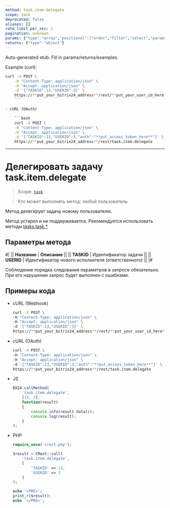```yaml
---
method: task.item.delegate
scope: task
deprecated: false
aliases: []
rate_limit_per_sec: 2
pagination: unknown
params: {"type":"array","positional":["order","filter","select","params"]}
returns: {"type":"object"}
---
```


Auto-generated stub. Fill in params/returns/examples.

Example (curl):

```bash
curl -X POST \
    -H "Content-Type: application/json" \
    -H "Accept: application/json" \
    -d '{"TASKID":13,"USERID":3}' \
    https://**put_your_bitrix24_address**/rest/**put_your_user_id_here**/**put_your_webhook_here**/task.item.delegate
    ```

- cURL (OAuth)

    ```bash
    curl -X POST \
    -H "Content-Type: application/json" \
    -H "Accept: application/json" \
    -d '{"TASKID":13,"USERID":3,"auth":"**put_access_token_here**"}' \
    https://**put_your_bitrix24_address**/rest/task.item.delegate
```

---

# Делегировать задачу task.item.delegate

> Scope: [`task`](../../../scopes/permissions.md)
>
> Кто может выполнять метод: любой пользователь

Метод делегирует задачу новому пользователю.



Метод устарел и не поддерживается. Рекомендуется использовать методы [tasks.task.*](../../index.md).



## Параметры метода

#|
|| **Название** | **Описание** ||
|| **TASKID** | Идентификатор задачи ||
|| **USERID** | Идентификатор нового исполнителя (ответственного) ||
|#

Соблюдение порядка следования параметров в запросе обязательно. При его нарушении запрос будет выполнен с ошибками.

## Примеры кода





- cURL (Webhook)

    ```bash
    curl -X POST \
    -H "Content-Type: application/json" \
    -H "Accept: application/json" \
    -d '{"TASKID":13,"USERID":3}' \
    https://**put_your_bitrix24_address**/rest/**put_your_user_id_here**/**put_your_webhook_here**/task.item.delegate
    ```

- cURL (OAuth)

    ```bash
    curl -X POST \
    -H "Content-Type: application/json" \
    -H "Accept: application/json" \
    -d '{"TASKID":13,"USERID":3,"auth":"**put_access_token_here**"}' \
    https://**put_your_bitrix24_address**/rest/task.item.delegate
    ```

- JS

    ```js
    BX24.callMethod(
        'task.item.delegate',
        [13, 3],
        function(result)
        {
            console.info(result.data());
            console.log(result);
        }
    );
    ```

- PHP

    ```php
    require_once('crest.php');

    $result = CRest::call(
        'task.item.delegate',
        [
            'TASKID' => 13,
            'USERID' => 3
        ]
    );

    echo '<PRE>';
    print_r($result);
    echo '</PRE>';
    ```



